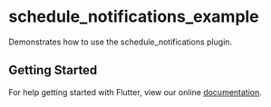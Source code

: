# schedule_notifications_example

Demonstrates how to use the schedule_notifications plugin.

## Getting Started

For help getting started with Flutter, view our online
[documentation](https://flutter.io/).
